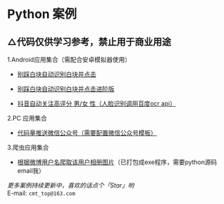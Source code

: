 Python 案例<br>
========




△代码仅供学习参考，禁止用于商业用途<br>
-



1.Android应用集合（需配合安卓模拟器使用）<br>

- [别踩白块自动识别白块并点击](https://github.com/drogencat/python-program/blob/master/Android/%E5%88%AB%E8%B8%A9%E7%99%BD%E5%9D%97%E8%84%9A%E6%9C%AC.py)<br>

- [别踩白块自动识别白块并点击进阶版](https://github.com/drogencat/python-program/blob/master/Android/%E5%88%AB%E8%B8%A9%E7%99%BD%E5%9D%97%E8%84%9A%E6%9C%ACplus.py)<br>

- [抖音自动关注高评分 男/女 性（人脸识别调用百度ocr api）](https://github.com/drogencat/python-program/blob/master/Android/%E6%8A%96%E9%9F%B3%E8%87%AA%E5%8A%A8%E5%85%B3%E6%B3%A8%E5%A5%B3%E6%80%A7.py)<br>

2.PC 应用集合<br>

- [代码量推送微信公众号（需要配置微信公众号模板）](https://github.com/drogencat/python-program/blob/master/PC/%E4%BB%A3%E7%A0%81%E9%87%8F%E6%8E%A8%E9%80%81%E5%BE%AE%E4%BF%A1%E5%85%AC%E4%BC%97%E5%8F%B7.py)<br>

3.爬虫应用集合<br>

- [根据微博用户名爬取该用户相册图片](https://github.com/drogencat/python-program/blob/master/PC/%E7%88%AC%E5%8F%96%E5%BE%AE%E5%8D%9A%E5%9B%BE%E7%89%87.exe)（已打包成exe程序，需要python源码email我）<br>


 _更多案例持续更新中，喜欢的话点个「Star」哟_<br>
E-mail: `cmt_top@163.com`
